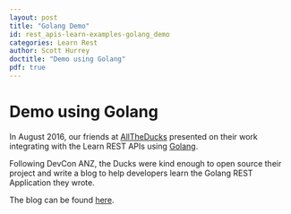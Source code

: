 ```yaml
---
layout: post
title: "Golang Demo"
id: rest_apis-learn-examples-golang_demo
categories: Learn Rest
author: Scott Hurrey
doctitle: "Demo using Golang"
pdf: true
---
```



# Demo using Golang

In August 2016, our friends at [AllTheDucks](https://www.alltheducks.com) presented on their work integrating with the Learn REST APIs using [Golang](https://golang.org).

Following DevCon ANZ, the Ducks were kind enough to open source their project and write a blog to help developers learn the Golang REST Application they wrote.

The blog can be found [here](https://www.alltheducks.com/blog/using-the-learn-rest-api-from-golang).

